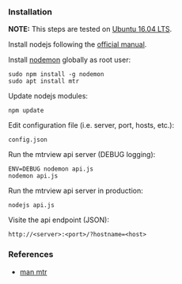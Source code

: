 ### Installation

**NOTE:** This steps are tested on [Ubuntu 16.04 LTS](http://releases.ubuntu.com/16.04/).

Install nodejs following the [official manual](https://github.com/nodesource/distributions/blob/master/README.md).

Install [nodemon](https://www.npmjs.com/package/nodemon) globally as root user:
```
sudo npm install -g nodemon
sudo apt install mtr
```

Update nodejs modules:
```
npm update
```

Edit configuration file (i.e. server, port, hosts, etc.):
```
config.json
```

Run the mtrview api server (DEBUG logging):
```
ENV=DEBUG nodemon api.js
nodemon api.js
```
Run the mtrview api server in production:
```
nodejs api.js
```

Visite the api endpoint (JSON):
```
http://<server>:<port>/?hostname=<host>
```

### References
* [man mtr](https://linux.die.net/man/8/mtr)